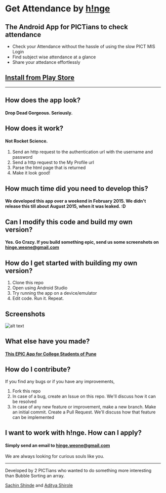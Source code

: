 # Get Attendance by [h!nge](http://www.hinge.college)
## The Android App for PICTians to check attendance

* Check your Attendance without the hassle of using the slow PICT MIS Login
* Find subject wise attendance at a glance
* Share your attedance effortlessly

## [Install from Play Store](https://play.google.com/store/apps/details?id=com.weone.attendance)

---

## How does the app look?
#### Drop Dead Gorgeous. Seriously.

## How does it work?
#### Not Rocket Science. 
1. Send an http request to the authentication url with the username and password
2. Send a http request to the My Profile url
3. Parse the html page that is returned
4. Make it look good!

## How much time did you need to develop this?
#### We developed this app over a weekend in February 2015. We didn't release this till about August 2015, when it was leaked. :D

## Can I modify this code and build my own version?
#### Yes. Go Crazy. If you build something epic, send us some screenshots on hinge.weone@gmail.com

## How do I get started with building my own version?

1. Clone this repo
2. Open using Android Studio
3. Try running the app on a device/emulator
4. Edit code. Run it. Repeat.


## 
## Screenshots
![alt text](https://lh3.googleusercontent.com/5zj4ibqZtwutYvqIykQaTipOiFd-bZlCFPWDq42LuiVr7iba9l7T_Yno8CZEklU0S60n=h900-rw "Screenshot")

## What else have you made?
#### [This EPIC App for College Students of Pune](https://play.google.com/store/apps/details?id=io.github.weone.hinge)

## How do I contribute?

If you find any bugs or if you have any improvements,


1. Fork this repo
2. In case of a bug, create an Issue on this repo. We'll discuss how it can be resolved
3. In case of any new feature or improvement, make a new branch. Make an initial commit. Create a Pull Request. We'll discuss how that feature can be implemented


## I want to work with h!nge. How can I apply?
#### Simply send an email to hinge.weone@gmail.com
We are always looking for curious souls like you.

*** 


Developed by 2 PICTians who wanted to do something more interesting than Bubble Sorting an array.

[Sachin Shinde](https://github.com/sacOO7) and [Aditya Shirole](https://github.com/AdityaShirole)
